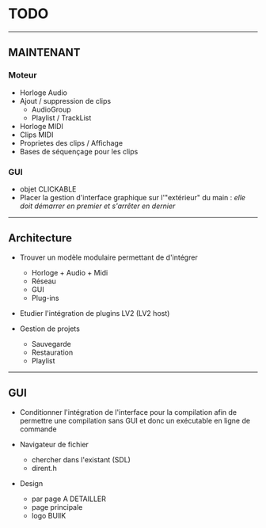 # TODO

---------------
## MAINTENANT

### Moteur

* Horloge Audio
* Ajout / suppression de clips
    * AudioGroup
    * Playlist / TrackList
* Horloge MIDI
* Clips MIDI
* Proprietes des clips / Affichage
* Bases de séquençage pour les clips


### GUI

* objet CLICKABLE
* Placer la gestion d'interface graphique sur l'"extérieur" du main : *elle doit démarrer en premier et s'arrêter en dernier*


---------------
## Architecture

* Trouver un modèle modulaire permettant de d'intégrer 
	* Horloge + Audio + Midi
	* Réseau
	* GUI
	* Plug-ins

* Etudier l'intégration de plugins LV2 (LV2 host)

* Gestion de projets
	* Sauvegarde
	* Restauration
	* Playlist

---------------
## GUI

* Conditionner l'intégration de l'interface pour la compilation	afin de permettre une compilation sans GUI et donc un exécutable en ligne de commande

* Navigateur de fichier
	* chercher dans l'existant (SDL)
	* dirent.h

* Design
	* par page A DETAILLER
	* page principale
	* logo BUllK


